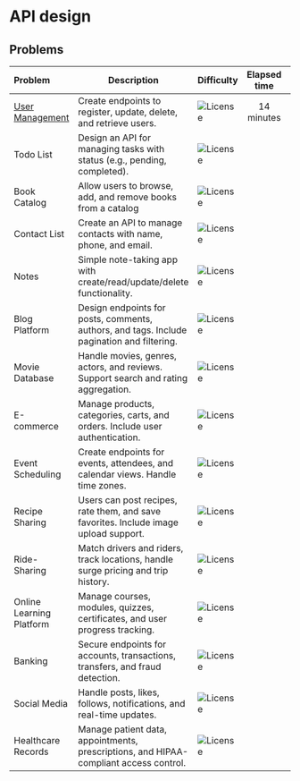 # API design

## Problems

| Problem                                      | Description                                                                                | Difficulty                                              | Elapsed time |                         Status                          |
|:---------------------------------------------|--------------------------------------------------------------------------------------------|:--------------------------------------------------------|:------------:|:-------------------------------------------------------:|
| [User Management](user-management/README.md) | Create endpoints to register, update, delete, and retrieve users.                          | ![License](https://img.shields.io/badge/Easy-greenblue) |  14 minutes  | ![License](https://img.shields.io/badge/Done-greenblue) |
| Todo List                                    | Design an API for managing tasks with status (e.g., pending, completed).                   | ![License](https://img.shields.io/badge/Easy-greenblue) |              |   ![License](https://img.shields.io/badge/Todo-gray)    |
| Book Catalog                                 | Allow users to browse, add, and remove books from a catalog                                | ![License](https://img.shields.io/badge/Easy-greenblue) |              |   ![License](https://img.shields.io/badge/Todo-gray)    |
| Contact List                                 | Create an API to manage contacts with name, phone, and email.                              | ![License](https://img.shields.io/badge/Easy-greenblue) |              |   ![License](https://img.shields.io/badge/Todo-gray)    |
| Notes                                        | Simple note-taking app with create/read/update/delete functionality.                       | ![License](https://img.shields.io/badge/Easy-greenblue) |              |   ![License](https://img.shields.io/badge/Todo-gray)    |
| Blog Platform                                | Design endpoints for posts, comments, authors, and tags. Include pagination and filtering. | ![License](https://img.shields.io/badge/Medium-orange)  |              |   ![License](https://img.shields.io/badge/Todo-gray)    |
| Movie Database                               | Handle movies, genres, actors, and reviews. Support search and rating aggregation.         | ![License](https://img.shields.io/badge/Medium-orange)  |              |   ![License](https://img.shields.io/badge/Todo-gray)    |
| E-commerce                                   | Manage products, categories, carts, and orders. Include user authentication.               | ![License](https://img.shields.io/badge/Medium-orange)  |              |   ![License](https://img.shields.io/badge/Todo-gray)    |
| Event Scheduling                             | Create endpoints for events, attendees, and calendar views. Handle time zones.             | ![License](https://img.shields.io/badge/Medium-orange)  |              |   ![License](https://img.shields.io/badge/Todo-gray)    |
| Recipe Sharing                               | Users can post recipes, rate them, and save favorites. Include image upload support.       | ![License](https://img.shields.io/badge/Medium-orange)  |              |   ![License](https://img.shields.io/badge/Todo-gray)    |
| Ride-Sharing                                 | Match drivers and riders, track locations, handle surge pricing and trip history.          | ![License](https://img.shields.io/badge/Hard-red)       |              |   ![License](https://img.shields.io/badge/Todo-gray)    |
| Online Learning Platform                     | Manage courses, modules, quizzes, certificates, and user progress tracking.                | ![License](https://img.shields.io/badge/Hard-red)       |              |   ![License](https://img.shields.io/badge/Todo-gray)    |
| Banking                                      | Secure endpoints for accounts, transactions, transfers, and fraud detection.               | ![License](https://img.shields.io/badge/Hard-red)       |              |   ![License](https://img.shields.io/badge/Todo-gray)    |
| Social Media                                 | Handle posts, likes, follows, notifications, and real-time updates.                        | ![License](https://img.shields.io/badge/Hard-red)       |              |   ![License](https://img.shields.io/badge/Todo-gray)    |
| Healthcare Records                           | Manage patient data, appointments, prescriptions, and HIPAA-compliant access control.      | ![License](https://img.shields.io/badge/Hard-red)       |              |   ![License](https://img.shields.io/badge/Todo-gray)    |